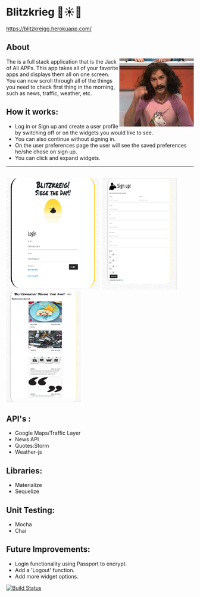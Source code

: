 # Blitzkrieg 👾☀️🔫

https://blitzkreigg.herokuapp.com/


## About

<img align="right" width="200" height="183" src="public/images/magic.gif">

The is a full stack application that is the Jack of All APPs. This app takes all of your favorite apps and displays them all on one screen. You can now scroll through all of the things you need to check first thing in the morning, such as news, traffic, weather, etc.

## How it works:
* Log in or Sign up and create a user profile by switching off or on the widgets you would like to see.
* You can also continue without signing in.
* On the user preferences page the user will see the saved preferences he/she chose on sign up.
* You can click and expand widgets.

---------------------------------------------------------------------------------------
<br>

<kbd>
  <img src="public/images/Blitzkreig.png" width="250" height="300"/>
</kbd>

<kbd>
  <img src="public/images/signupPage.png" width="200" height="300"/>
</kbd>

<kbd>
  <img src="public/images/seigetheday.png" width="200" height="300"/>
</kbd>


## API's :

* Google Maps/Traffic Layer
* News API
* Quotes:Storm
* Weather-js

## Libraries:
* Materialize
* Sequelize

## Unit Testing:
* Mocha
* Chai

## Future Improvements:
* Login functionality using Passport to encrypt.
* Add a 'Logout' function.
* Add more widget options.


[![Build Status](https://travis-ci.com/rachaelbelle/blitzkreig.svg?branch=master)](https://travis-ci.com/rachaelbelle/blitzkreig)
